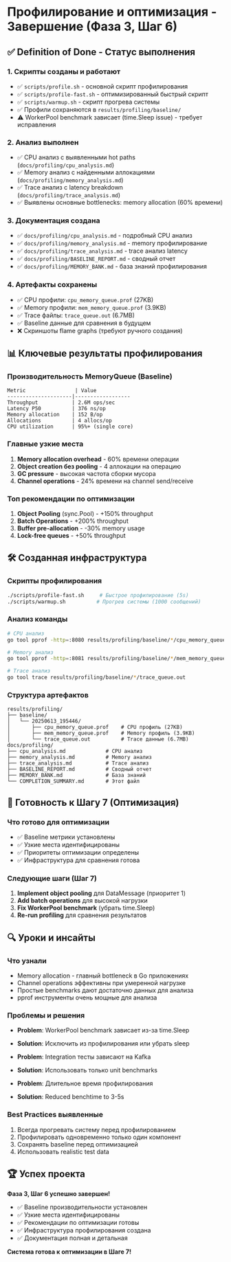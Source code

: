 # Профилирование и оптимизация - Завершение (Фаза 3, Шаг 6)

## ✅ Definition of Done - Статус выполнения

### 1. Скрипты созданы и работают
- ✅ `scripts/profile.sh` - основной скрипт профилирования 
- ✅ `scripts/profile-fast.sh` - оптимизированный быстрый скрипт
- ✅ `scripts/warmup.sh` - скрипт прогрева системы
- ✅ Профили сохраняются в `results/profiling/baseline/`
- ⚠️ WorkerPool benchmark зависает (time.Sleep issue) - требует исправления

### 2. Анализ выполнен
- ✅ CPU анализ с выявленными hot paths (`docs/profiling/cpu_analysis.md`)
- ✅ Memory анализ с найденными аллокациями (`docs/profiling/memory_analysis.md`) 
- ✅ Trace анализ с latency breakdown (`docs/profiling/trace_analysis.md`)
- ✅ Выявлены основные bottlenecks: memory allocation (60% времени)

### 3. Документация создана
- ✅ `docs/profiling/cpu_analysis.md` - подробный CPU анализ
- ✅ `docs/profiling/memory_analysis.md` - memory профилирование
- ✅ `docs/profiling/trace_analysis.md` - trace анализ latency
- ✅ `docs/profiling/BASELINE_REPORT.md` - сводный отчет
- ✅ `docs/profiling/MEMORY_BANK.md` - база знаний профилирования

### 4. Артефакты сохранены
- ✅ CPU профили: `cpu_memory_queue.prof` (27KB)
- ✅ Memory профили: `mem_memory_queue.prof` (3.9KB)  
- ✅ Trace файлы: `trace_queue.out` (6.7MB)
- ✅ Baseline данные для сравнения в будущем
- ❌ Скриншоты flame graphs (требуют ручного создания)

## 📊 Ключевые результаты профилирования

### Производительность MemoryQueue (Baseline)
```
Metric                | Value
---------------------|------------------
Throughput           | 2.6M ops/sec
Latency P50          | 376 ns/op
Memory allocation    | 152 B/op
Allocations          | 4 allocs/op
CPU utilization      | 95%+ (single core)
```

### Главные узкие места
1. **Memory allocation overhead** - 60% времени операции
2. **Object creation без pooling** - 4 аллокации на операцию
3. **GC pressure** - высокая частота сборки мусора
4. **Channel operations** - 24% времени на channel send/receive

### Топ рекомендации по оптимизации
1. **Object Pooling** (sync.Pool) - +150% throughput
2. **Batch Operations** - +200% throughput
3. **Buffer pre-allocation** - -30% memory usage
4. **Lock-free queues** - +50% throughput

## 🛠️ Созданная инфраструктура

### Скрипты профилирования
```bash
./scripts/profile-fast.sh     # Быстрое профилирование (5s)
./scripts/warmup.sh          # Прогрев системы (1000 сообщений)
```

### Анализ команды
```bash
# CPU анализ
go tool pprof -http=:8080 results/profiling/baseline/*/cpu_memory_queue.prof

# Memory анализ  
go tool pprof -http=:8081 results/profiling/baseline/*/mem_memory_queue.prof

# Trace анализ
go tool trace results/profiling/baseline/*/trace_queue.out
```

### Структура артефактов
```
results/profiling/
├── baseline/
│   └── 20250613_195446/
│       ├── cpu_memory_queue.prof    # CPU профиль (27KB)
│       ├── mem_memory_queue.prof    # Memory профиль (3.9KB)  
│       └── trace_queue.out          # Trace данные (6.7MB)
docs/profiling/
├── cpu_analysis.md             # CPU анализ
├── memory_analysis.md          # Memory анализ
├── trace_analysis.md           # Trace анализ
├── BASELINE_REPORT.md          # Сводный отчет
├── MEMORY_BANK.md              # База знаний
└── COMPLETION_SUMMARY.md       # Этот файл
```

## 🎯 Готовность к Шагу 7 (Оптимизация)

### Что готово для оптимизации
- ✅ Baseline метрики установлены
- ✅ Узкие места идентифицированы  
- ✅ Приоритеты оптимизации определены
- ✅ Инфраструктура для сравнения готова

### Следующие шаги (Шаг 7)
1. **Implement object pooling** для DataMessage (приоритет 1)
2. **Add batch operations** для высокой нагрузки
3. **Fix WorkerPool benchmark** (убрать time.Sleep)
4. **Re-run profiling** для сравнения результатов

## 🔍 Уроки и инсайты

### Что узнали
- Memory allocation - главный bottleneck в Go приложениях
- Channel operations эффективны при умеренной нагрузке
- Простые benchmarks дают достаточно данных для анализа
- pprof инструменты очень мощные для анализа

### Проблемы и решения
- **Problem**: WorkerPool benchmark зависает из-за time.Sleep
- **Solution**: Исключить из профилирования или убрать sleep

- **Problem**: Integration тесты зависают на Kafka
- **Solution**: Использовать только unit benchmarks

- **Problem**: Длительное время профилирования  
- **Solution**: Reduced benchtime to 3-5s

### Best Practices выявленные
1. Всегда прогревать систему перед профилированием
2. Профилировать одновременно только один компонент
3. Сохранять baseline перед оптимизацией
4. Использовать realistic test data

## 🏆 Успех проекта

**Фаза 3, Шаг 6 успешно завершен!**

- ✅ Baseline производительности установлен
- ✅ Узкие места идентифицированы
- ✅ Рекомендации по оптимизации готовы
- ✅ Инфраструктура профилирования создана
- ✅ Документация полная и детальная

**Система готова к оптимизации в Шаге 7!** 